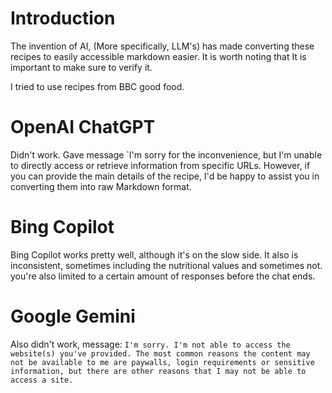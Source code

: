 # Introduction
The invention of AI, (More specifically, LLM's) has made converting these recipes to easily accessible markdown easier. 
It is worth noting that It is important to make sure to verify it.

I tried to use recipes from BBC good food.

# OpenAI ChatGPT
Didn't work. Gave message `I'm sorry for the inconvenience, but I'm unable to directly access or retrieve information from specific URLs. However, if you can provide the main details of the recipe, I'd be happy to assist you in converting them into raw Markdown format.
# Bing Copilot
Bing Copilot works pretty well, although it's on the slow side. It also is inconsistent, sometimes including the nutritional values and sometimes not. you're also limited to a certain amount of responses before the chat ends.

# Google Gemini
Also didn't work, message:
`I'm sorry. I'm not able to access the website(s) you've provided. The most common reasons the content may not be available to me are paywalls, login requirements or sensitive information, but there are other reasons that I may not be able to access a site.`
